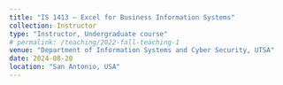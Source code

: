 ```yaml
---
title: "IS 1413 — Excel for Business Information Systems"
collection: Instructor 
type: "Instructor, Undergraduate course"
# permalink: /teaching/2022-fall-teaching-1
venue: "Department of Information Systems and Cyber Security, UTSA"
date: 2024-08-20
location: "San Antonio, USA"
---
```


